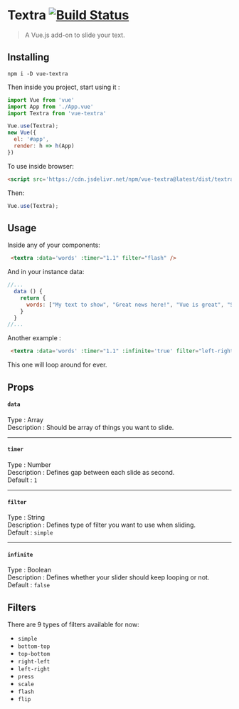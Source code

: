 
# Textra  [![Build Status](https://travis-ci.org/hosein2398/Textra.svg?branch=master)](https://travis-ci.org/hosein2398/Textra)

> A Vue.js add-on to slide your text.

## Installing
```
npm i -D vue-textra  
```
Then inside you project, start using it :
```js
import Vue from 'vue'
import App from './App.vue'
import Textra from 'vue-textra'

Vue.use(Textra);
new Vue({
  el: '#app',
  render: h => h(App)
})
```
To use inside browser:
```html
<script src='https://cdn.jsdelivr.net/npm/vue-textra@latest/dist/textra.min.js'></script>
```
Then:
```js
Vue.use(Textra);
```
## Usage
Inside any of your components:
```html
 <textra :data='words' :timer="1.1" filter="flash" />
```
And in your instance data:
```js
//...
  data () {
    return {
      words: ["My text to show", "Great news here!", "Vue is great", "Sample Text"]
    }
  }
//...
```

Another example :
```html
 <textra :data='words' :timer="1.1" :infinite='true' filter="left-right" />
```
This one will loop around for ever.
## Props
#### `data`  
Type : Array  
Description : Should be array of things you want to slide.  

---

#### `timer`  
Type : Number  
Description : Defines gap between each slide as second.  
Default : `1` 

---

#### `filter`  
Type : String  
Description : Defines type of filter you want to use when sliding.  
Default : `simple` 

---
 
#### `infinite`  
Type : Boolean  
Description : Defines whether your slider should keep looping or not.  
Default : `false`  


## Filters  
There are 9 types of filters available for now:   
+ `simple`  
+ `bottom-top`  
+ `top-bottom`  
+ `right-left`  
+ `left-right`  
+ `press`  
+ `scale`  
+ `flash`  
+ `flip`  
